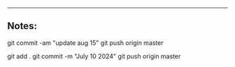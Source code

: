 ----

## Notes:

git commit -am "update aug 15"
git push origin master

git add .
git commit -m "July 10 2024"
git push origin master
